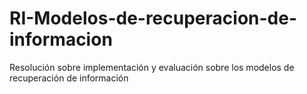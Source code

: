 # RI-Modelos-de-recuperacion-de-informacion
Resolución sobre implementación y evaluación sobre los modelos de recuperación de información
